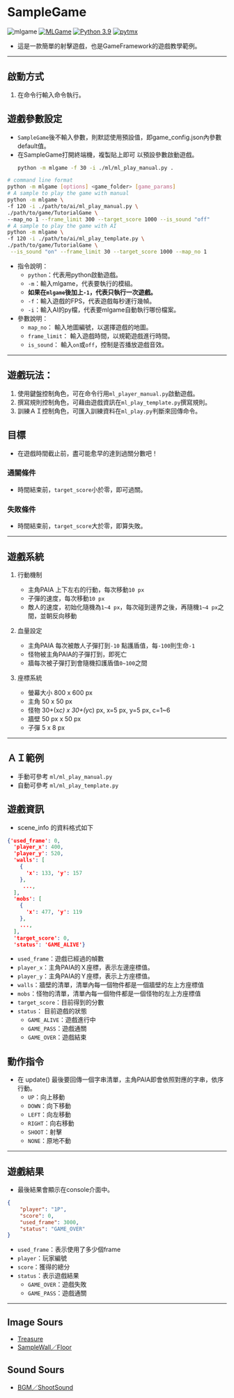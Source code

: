 # SampleGame


![mlgame](https://img.shields.io/github/v/tag/Jesse-Jumbo/GameFramework)
[![MLGame](https://img.shields.io/badge/MLGame-10.0.0-<COLOR>.svg)](https://github.com/PAIA-Playful-AI-Arena/MLGame)
[![Python 3.9](https://img.shields.io/badge/python-3.9-blue.svg)](https://www.python.org/downloads/release/python-390/)
[![pytmx](https://img.shields.io/badge/pytmx-3.31-blue.svg)](https://github.com/bitcraft/pytmx/releases/tag/v3.31)

- 這是一款簡單的射擊遊戲，也是GameFramework的遊戲教學範例。

[//]:# (game gif)

---
## 啟動方式

1. 在命令行輸入命令執行。

## 遊戲參數設定

- `SampleGame`後不輸入參數，則默認使用預設值，即game_config.json內參數default值。
- 在SampleGame打開終端機，複製貼上即可 以預設參數啟動遊戲。
  ```bash
  python -m mlgame -f 30 -i ./ml/ml_play_manual.py .
  ```

```bash
# command line format
python -m mlgame [options] <game_folder> [game_params]
# A sample to play the game with manual
python -m mlgame \
-f 120 -i ./path/to/ai/ml_play_manual.py \
./path/to/game/TutorialGame \
--map_no 1 --frame_limit 300 --target_score 1000 --is_sound "off"
# A sample to play the game with AI
python -m mlgame \
-f 120 -i ./path/to/ai/ml_play_template.py \
./path/to/game/TutorialGame \
 --is_sound "on" --frame_limit 30 --target_score 1000 --map_no 1
```

- 指令說明：
  - `python`：代表用python啟動遊戲。
  - `-m`：輸入mlgame，代表要執行的模組。
  - **如果在`mlgame`後加上`-1`，代表只執行一次遊戲。**
  - `-f`：輸入遊戲的FPS，代表遊戲每秒運行幾幀。
  - `-i`：輸入AI的py檔，代表要mlgame自動執行哪份檔案。
- 參數說明：
    - `map_no`： 輸入地圖編號，以選擇遊戲的地圖。
    - `frame_limit`： 輸入遊戲時間，以規範遊戲進行時間。
    - `is_sound`： 輸入`on`或`off`，控制是否播放遊戲音效。

---
## 遊戲玩法：
1. 使用鍵盤控制角色，可在命令行用`ml_player_manual.py`啟動遊戲。
2. 撰寫規則控制角色，可藉由遊戲資訊在`ml_play_template.py`撰寫規則。
3. 訓練ＡＩ控制角色，可匯入訓練資料在`ml_play.py`判斷來回傳命令。

## 目標
- 在遊戲時間截止前，盡可能愈早的達到過關分數吧！

### 通關條件
- 時間結束前，`target_score`小於零，即可過關。

### 失敗條件
- 時間結束前，`target_score`大於零，即算失敗。

---
## 遊戲系統

1. 行動機制
   - 主角PAIA 上下左右的行動，每次移動`10 px`
   - 子彈的速度，每次移動`10 px`
   - 敵人的速度，初始化隨機為`1~4 px`，每次碰到邊界之後，再隨機`1~4 px`之間，並朝反向移動

2. 血量設定
   - 主角PAIA 每次被敵人子彈打到`-10` 點護盾值，每`-100`則生命`-1`
   - 怪物被主角PAIA的子彈打到，即死亡
   - 牆每次被子彈打到會隨機扣護盾值`0~100`之間
    
3. 座標系統
    - 螢幕大小 800 x 600 px
    - 主角 50 x 50 px
    - 怪物 30+(x*c) x 30+(y*c) px, x=5 px, y=5 px, c=1~6
    - 牆壁 50 px x 50 px
    - 子彈 5 x 8 px

---
## ＡＩ範例
- 手動可參考 `ml/ml_play_manual.py`
- 自動可參考 `ml/ml_play_template.py`

## 遊戲資訊
- scene_info 的資料格式如下
```json
{'used_frame': 0,
  'player_x': 400,
  'player_y': 520,
  'walls': [
    {
      'x': 133, 'y': 157
    },
     ...,
  ], 
  'mobs': [
    {
      'x': 477, 'y': 119
    },
    ..., 
  ], 
  'target_score': 0, 
  'status': 'GAME_ALIVE'}
```

- `used_frame`：遊戲已經過的幀數
- `player_x`：主角PAIA的Ｘ座標，表示左邊座標值。
- `player_y`：主角PAIA的Ｙ座標，表示上方座標值。
- `walls`：牆壁的清單，清單內每一個物件都是一個牆壁的左上方座標值
- `mobs`：怪物的清單，清單內每一個物件都是一個怪物的左上方座標值
- `target_score`：目前得到的分數
- `status`： 目前遊戲的狀態
    - `GAME_ALIVE`：遊戲進行中
    - `GAME_PASS`：遊戲通關
    - `GAME_OVER`：遊戲結束

## 動作指令
- 在 update() 最後要回傳一個字串清單，主角PAIA即會依照對應的字串，依序行動。
    - `UP`：向上移動
    - `DOWN`：向下移動
    - `LEFT`：向左移動
    - `RIGHT`：向右移動
    - `SHOOT`：射擊
    - `NONE`：原地不動

---
## 遊戲結果
- 最後結果會顯示在console介面中。

```json
{
    "player": "1P",
    "score": 0,
    "used_frame": 3000,
    "status": "GAME_OVER"
}
```

- `used_frame`：表示使用了多少個frame
- `player`：玩家編號
- `score`：獲得的總分
- `status`：表示遊戲結果
  - `GAME_OVER`：遊戲失敗
  - `GAME_PASS`：遊戲通關

---
## Image Sours
- [Treasure](https://opengameart.org/content/treasure-chest-1)
- [SampleWall／Floor](https://opengameart.org/content/wall-grass-rock-stone-wood-and-dirt-480)

## Sound Sours
- [BGM／ShootSound](https://opengameart.org/content/rins-theme-loopable-chiptune-adventurebattle-bgm)
